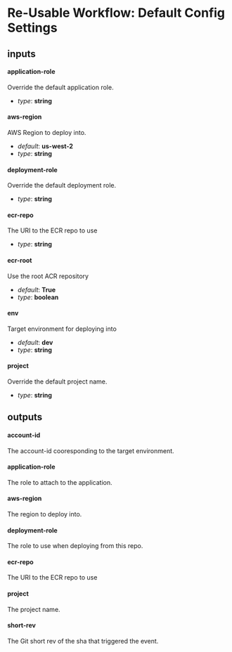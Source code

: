 # Re-Usable Workflow: Default Config Settings
## inputs
#### application-role
Override the default application role.


- *type*: __string__
#### aws-region
AWS Region to deploy into.


- *default*: __us-west-2__
- *type*: __string__
#### deployment-role
Override the default deployment role.


- *type*: __string__
#### ecr-repo
The URI to the ECR repo to use


- *type*: __string__
#### ecr-root
Use the root ACR repository


- *default*: __True__
- *type*: __boolean__
#### env
Target environment for deploying into


- *default*: __dev__
- *type*: __string__
#### project
Override the default project name.


- *type*: __string__
## outputs
#### account-id
The account-id cooresponding to the target environment.


#### application-role
The role to attach to the application.


#### aws-region
The region to deploy into.


#### deployment-role
The role to use when deploying from this repo.


#### ecr-repo
The URI to the ECR repo to use


#### project
The project name.


#### short-rev
The Git short rev of the sha that triggered the event.

